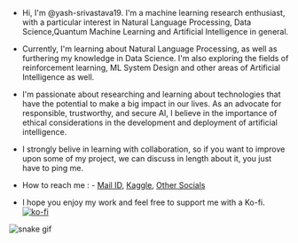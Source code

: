 * Hi, I'm @yash-srivastava19. I'm a machine learning research enthusiast, with a particular interest in Natural Language Processing, Data Science,Quantum Machine Learning and Artificial Intelligence in general.

* Currently, I'm learning about Natural Language Processing, as well as furthering my knowledge in Data Science. I'm also exploring the fields of reinforcement learning, ML System Design and other areas of Artificial Intelligence as well.

* I'm passionate about researching and learning about technologies that have the potential to make a big impact in our lives. As an advocate for responsible, trustworthy, and secure AI, I believe in the importance of ethical considerations in the development and deployment of artificial intelligence.

* I strongly belive in learning with collaboration, so if you want to improve upon some of my project, we can discuss in length about it, you just have to ping me.

* How to reach me : - [Mail ID](mailto:ysrivastava82@gmail.com?&cc=ysrivastava82@gmail.com&subject=Hi%20Yash%20from%20GitHub&body=Hi%20Yash%20I%20am%20%E2%80%A6%20and%20thanks%20for%20prefilling%20this%20email),
 [Kaggle](https://www.kaggle.com/yashsrivastava51213),
 [Other Socials](https://linktr.ee/yash_sri)

* I hope you enjoy my work and feel free to support me with a Ko-fi.
[![ko-fi](https://ko-fi.com/img/githubbutton_sm.svg)](https://ko-fi.com/P5P3B54O4)

![snake gif](https://github.com/yash-srivastava19/yash-srivastava19/blob/output/github-snake-dark.svg)
